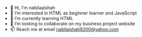 - 👋 Hi, I’m nabilaaishah
- 👀 I’m interested in HTML as beginner learner and JavaScript
- 🌱 I’m currently learning HTML
- 💞️ I’m looking to collaborate on my business project website
- 📫 Reach me at email nabilaishah9200@yahoo.com

<!---
nabilaaishah/nabilaaishah is a ✨ special ✨ repository because its `README.md` (this file) appears on your GitHub profile.
You can click the Preview link to take a look at your changes.
--->
